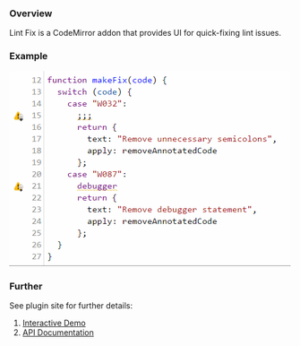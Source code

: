 ### Overview
Lint Fix is a CodeMirror addon that provides UI for quick-fixing lint issues.

### Example
![Example](docs/gifs/demo.gif)

### Further
See plugin site for further details:

1. [Interactive Demo](https://ashmind.github.io/codemirror-addon-lint-fix/docs/demo.html)
2. [API Documentation](https://ashmind.github.io/codemirror-addon-lint-fix/docs/api.html)
